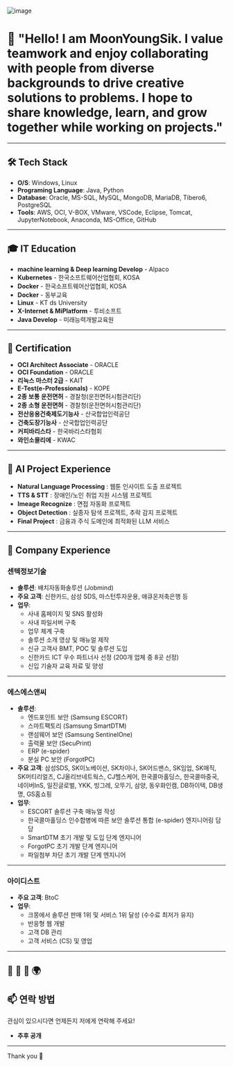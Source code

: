 ![image](https://github.com/user-attachments/assets/81e60655-96a8-455b-864f-fc12dd15d15d) 
# 👋 "Hello! I am MoonYoungSik. I value teamwork and enjoy collaborating with people from diverse backgrounds to drive creative solutions to problems. I hope to share knowledge, learn, and grow together while working on projects."

---

## 🛠️ Tech Stack
- **O/S**: Windows, Linux
- **Programing Language**: Java, Python
- **Database**: Oracle, MS-SQL, MySQL, MongoDB, MariaDB, Tibero6, PostgreSQL
- **Tools**: AWS, OCI, V-BOX, VMware, VSCode, Eclipse, Tomcat, JupyterNotebook, Anaconda, MS-Office, GitHub

---

## 🎓 IT Education
- **machine learning & Deep learning Develop** - Alpaco
- **Kubernetes** - 한국소프트웨어산업협회, KOSA
- **Docker** - 한국소프트웨어산업협회, KOSA
- **Docker** - 동부교육
- **Linux** - KT ds University
- **X-Internet & MiPlatform** - 투비소프트
- **Java Develop** - 미래능력개발교육원
 
---

## 📜 Certification
- **OCI Architect Associate** - ORACLE
- **OCI Foundation** - ORACLE
- **리눅스 마스터 2급** - KAIT
- **E-Test(e-Professionals)** - KOPE
- **2종 보통 운전면허** - 경찰청(운전면허시험관리단)
- **2종 소형 운전면허** - 경찰청(운전면허시험관리단)
- **전산응용건축제도기능사** - 산국합업인력공단
- **건축도장기능사** - 산국합업인력공단
- **커피바리스타** - 한국바리스타협회
- **와인소믈리에** - KWAC

---

## 📂 AI Project Experience
- **Natural Language Processing** : 웹툰 인사이트 도출 프로젝트
- **TTS & STT** : 장애인/노인 취업 지원 시스템 프로젝트
- **Imeage Recognize** : 면접 자동화 프로젝트
- **Object Detection** : 실종자 탐색 프로젝트, 추락 감지 프로젝트
- **Final Project** : 금융과 주식 도메인에 최적화된 LLM 서비스

---

## 👀 Company Experience

### 센텍정보기술
- **솔루션**: 배치자동화솔루션 (Jobmind)
- **주요 고객**: 신한카드, 삼성 SDS, 마스턴투자운용, 애큐온저축은행 등
- **업무**:
  - 사내 홈페이지 및 SNS 활성화
  - 사내 파일서버 구축
  - 업무 체계 구축
  - 솔루션 소개 영상 및 매뉴얼 제작
  - 신규 고객사 BMT, POC 및 솔루션 도입
  - 신한카드 ICT 우수 파트너사 선정 (200개 업체 중 8곳 선정)
  - 신입 기술자 교육 자료 및 양성

---

### 에스에스앤씨
- **솔루션**: 
  - 엔드포인트 보안 (Samsung ESCORT)
  - 스마트팩토리 (Samsung SmartDTM)
  - 랜섬웨어 보안 (Samsung SentinelOne)
  - 출력물 보안 (SecuPrint)
  - ERP (e-spider)
  - 분실 PC 보안 (ForgotPC)
- **주요 고객**: 삼성SDS, SK이노베이션, SK차이나, SK어드밴스, SK임업, SK매직, SK머티리얼즈, CJ올리브네트웍스, CJ헬스케어, 한국콜마홀딩스, 한국콜마중국, 네이버InS, 일진글로벌, YKK, 빙그레, 오뚜기, 삼양, 동우화인캠, DB하이텍, DB생명, GS홈쇼핑
- **업무**:
  - ESCORT 솔루션 구축 매뉴얼 작성
  - 한국콜마홀딩스 인수합병에 따른 보안 솔루션 통합 (e-spider) 엔지니어링 담당
  - SmartDTM 초기 개발 및 도입 단계 엔지니어
  - ForgotPC 초기 개발 단계 엔지니어
  - 파일첨부 차단 초기 개발 단계 엔지니어

---

### 아이디스트
- **주요 고객**: BtoC
- **업무**:
  - 크몽에서 솔루션 판매 1위 및 서비스 1위 달성 (수수료 최저가 유지)
  - 반응형 웹 개발
  - 고객 DB 관리
  - 고객 서비스 (CS) 및 영업
---

## 🌟 🌱 🤝 🌍


## 📫 연락 방법
관심이 있으시다면 언제든지 저에게 연락해 주세요!
- **추후 공개**

---

Thank you 💞️

